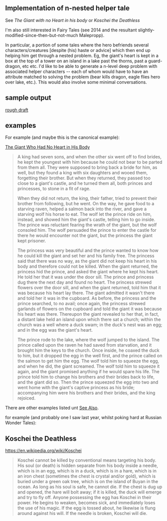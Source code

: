 ## Implementation of n-nested helper tale
See _The Giant with no Heart in his body_ or _Koschei the Deathless_


I'm also still interested in Fairy Tales (see 2014 and the resultant slightly-modified-since-then-but-not-much Malepropp).


In particular, a portion of some tales where the hero befriends several characters/creatures [despite (his) haste or advice] which then end up helping him get through a nested problem. Eg, the giant's heart is kept in a box at the top of a tower on an island in a lake past the thorns, past a guard-dragon, etc etc. I'd like to be able to generate a n-level deep problem with associated helper characters -- each of whom would have to have an attribute matched to solving the problem (bear kills dragon, eagle flies hero over lake, etc.). This would also involve some minimal conversations.

## sample output
[rough draft](https://gist.github.com/MichaelPaulukonis/3af142f787db2908d3f0)


## examples


For example (and maybe this is the canonical example):

[The Giant Who Had No Heart in His Body](https://en.wikipedia.org/wiki/The_Giant_Who_Had_No_Heart_in_His_Body)

> A king had seven sons, and when the other six went off to find brides,
> he kept the youngest with him because he could not bear to be parted
> from them all. They were supposed to bring back a bride for him, as
> well, but they found a king with six daughters and wooed them,
> forgetting their brother. But when they returned, they passed too
> close to a giant's castle, and he turned them all, both princes and
> princesses, to stone in a fit of rage.
>
> When they did not return, the king, their father, tried to prevent
> their brother from following, but he went. On the way, he gave food to
> a starving raven, helped a salmon back into the river, and gave a
> starving wolf his horse to eat. The wolf let the prince ride on him,
> instead, and showed him the giant's castle, telling him to go inside.
> The prince was reluctant fearing the wrath of the giant, but the wolf
> consoled him. The wolf persuaded the prince to enter the castle for
> there he would encounter not the giant, but the princess the giant
> kept prisoner.
>
> The princess was very beautiful and the prince wanted to know how he
> could kill the giant and set her and his family free. The princess
> said that there was no way, as the giant did not keep his heart in his
> body and therefore could not be killed. When the giant returned, the
> princess hid the prince, and asked the giant where he kept his heart.
> He told her that it was under the door sill. The prince and princess
> dug there the next day and found no heart. The princess strewed
> flowers over the door sill, and when the giant returned, told him that
> it was because his heart lay there. The giant admitted it wasn't there
> and told her it was in the cupboard. As before, the princess and the
> prince searched, to no avail; once again, the princess strewed
> garlands of flowers on the cupboard and told the giant it was because
> his heart was there. Thereupon the giant revealed to her that, in
> fact, a distant lake held an island upon which there sat a church;
> within the church was a well where a duck swam; in the duck's nest was
> an egg; and in the egg was the giant's heart.
>
> The prince rode to the lake, where the wolf jumped to the island. The
> prince called upon the raven he had saved from starvation, and it
> brought him the keys to the church. Once inside, he coaxed the duck to
> him, but it dropped the egg in the well first, and the prince called
> on the salmon to get him the egg. The wolf told him to squeeze the
> egg, and when he did, the giant screamed. The wolf told him to squeeze
> it again, and the giant promised anything if he would spare his life.
> The prince told him to change his brothers and their brides back to
> life, and the giant did so. Then the prince squeezed the egg into two
> and went home with the giant's captive princess as his bride;
> accompanying him were his brothers and their brides, and the king
> rejoiced.

There are other examples listed unt [See Also](https://en.wikipedia.org/wiki/The_Giant_Who_Had_No_Heart_in_His_Body#See_also).

for example (and probably one I saw last year, whilst poking hard at Russian Wonder Tales):

## Koschei the Deathless


https://en.wikipedia.org/wiki/Koschei

> Koschei cannot be killed by conventional means targeting his body. His
> soul (or death) is hidden separate from his body inside a needle,
> which is in an egg, which is in a duck, which is in a hare, which is
> in an iron chest (sometimes the chest is crystal and/or gold), which
> is buried under a green oak tree, which is on the island of Buyan in
> the ocean. As long as his soul is safe, he cannot die. If the chest is
> dug up and opened, the hare will bolt away; if it is killed, the duck
> will emerge and try to fly off. Anyone possessing the egg has Koschei
> in their power. He begins to weaken, becomes sick, and immediately
> loses the use of his magic. If the egg is tossed about, he likewise is
> flung around against his will. If the needle is broken, Koschei will
> die.
